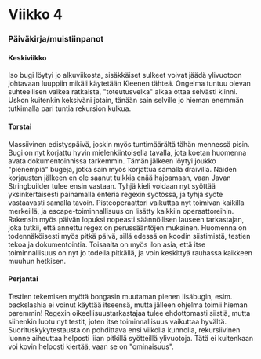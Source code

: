 # Viikko 4

### Päiväkirja/muistiinpanot

#### Keskiviikko

Iso bugi löytyi jo alkuviikosta, sisäkkäiset sulkeet voivat jäädä ylivuotoon johtavaan luuppiin mikäli käytetään Kleenen tähteä.
Ongelma tuntuu olevan suhteellisen vaikea ratkaista, "toteutusvelka" alkaa ottaa selvästi kiinni.
Uskon kuitenkin keksiväni jotain, tänään sain selville jo hieman enemmän tutkimalla pari tuntia rekursion kulkua.

#### Torstai

Massiivinen edistyspäivä, joskin myös tuntimäärältä tähän mennessä pisin. Bugi on nyt korjattu hyvin mielenkiintoisella tavalla,
jota koetan huomenna avata dokumentoinnissa tarkemmin. Tämän jälkeen löytyi joukko "pienempiä" bugeja, jotka sain myös korjattua samalla draivilla.
Näiden korjausten jälkeen en ole saanut tulkkia enää hajoamaan, vaan Javan Stringbuilder tulee ensin vastaan. Tyhjä kieli voidaan nyt syöttää yksinkertaisesti painamalla enteriä regexin syötössä,
ja tyhjä syöte vastaavasti samalla tavoin. Pisteoperaattori vaikuttaa nyt toimivan kaikilla merkeillä, ja escape-toiminnallisuus on lisätty kaikkiin
operaattoreihin. Rakensin myös päivän lopuksi nopeasti säännöllisen lauseen tarkastajan, joka tutkii, että annettu regex on perussääntöjen mukainen.
Huomenna on todennäköisesti myös pitkä päivä, sillä edessä on koodin siistimistä, testien tekoa ja dokumentointia. Toisaalta on myös ilon asia,
että itse toiminnallisuus on nyt jo todella pitkällä, ja voin keskittyä rauhassa kaikkeen muuhun hetkisen.

#### Perjantai

Testien tekemisen myötä bongasin muutaman pienen lisäbugin, esim. backslashia ei voinut käyttää itseensä, mutta jälleen ohjelma toimii hieman paremmin!
Regexin oikeellisuustarkastajaa tulee ehdottomasti siistiä, mutta siihenkin luotu nyt testit, joten itse toiminnallisuus vaikuttaa hyvältä.
Suorituskykytestausta on pohdittava ensi viikolla kunnolla, rekursiivinen luonne aiheuttaa helposti liian pitkillä syötteillä ylivuotoja.
Tätä ei kuitenkaan voi kovin helposti kiertää, vaan se on "ominaisuus".

